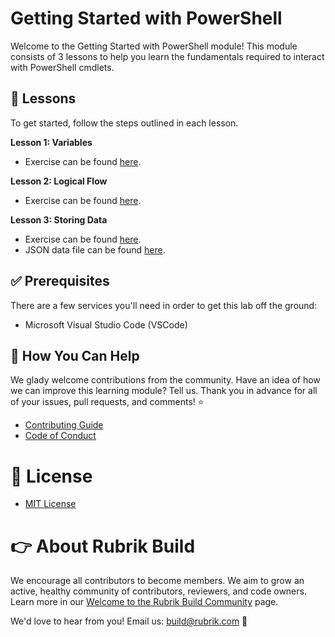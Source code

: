 # Getting Started with PowerShell

Welcome to the Getting Started with PowerShell module! This module consists of 3 lessons to help you learn the fundamentals required to interact with PowerShell cmdlets.

## :pencil: Lessons

To get started, follow the steps outlined in each lesson.

**Lesson 1: Variables**

* Exercise can be found [here](Lesson-1.md).

**Lesson 2: Logical Flow**

* Exercise can be found [here](Lesson-2.md).

**Lesson 3: Storing Data**

* Exercise can be found [here](Lesson-3.md).
* JSON data file can be found [here](Lesson-3.json).

## :white_check_mark: Prerequisites

There are a few services you'll need in order to get this lab off the ground:

* Microsoft Visual Studio Code (VSCode)

## :muscle: How You Can Help

We glady welcome contributions from the community. Have an idea of how we can improve this learning module? Tell us. Thank you in advance for all of your issues, pull requests, and comments! :star:

* [Contributing Guide](CONTRIBUTING.md)
* [Code of Conduct](CODE_OF_CONDUCT.md)

# :pushpin: License

* [MIT License](LICENSE)

# :point_right: About Rubrik Build

We encourage all contributors to become members. We aim to grow an active, healthy community of contributors, reviewers, and code owners. Learn more in our [Welcome to the Rubrik Build Community](https://github.com/rubrikinc/welcome-to-rubrik-build) page.

We'd love to hear from you! Email us: build@rubrik.com :love_letter: